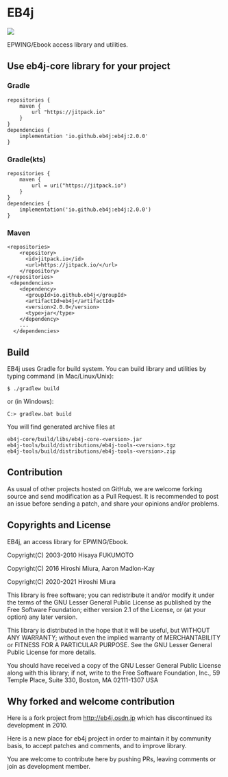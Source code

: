 # EB4j

[![](https://jitpack.io/v/eb4j/eb4j.svg)](https://jitpack.io/#eb4j/eb4j)

EPWING/Ebook access library and utilities.


## Use eb4j-core library for your project

### Gradle

```
repositories {
    maven {
        url "https://jitpack.io"
    }
}
dependencies {
    implementation 'io.github.eb4j:eb4j:2.0.0'
}
```

### Gradle(kts)

```
repositories {
    maven {
        url = uri("https://jitpack.io")
    }
}
dependencies {
    implementation('io.github.eb4j:eb4j:2.0.0')
}
```

### Maven

```
<repositories>
    <repository>
      <id>jitpack.io</id>
      <url>https://jitpack.io/</url>
    </repository>
</repositories>
 <dependencies>
    <dependency>
      <groupId>io.github.eb4j</groupId>
      <artifactId>eb4j</artifactId>
      <version>2.0.0</version>
      <type>jar</type>
    </dependency>
    ...
  </dependencies>
```


## Build

EB4j uses Gradle for build system. You can build library and utilities
by typing command (in Mac/Linux/Unix):

```
$ ./gradlew build
```

or (in Windows):

```
C:> gradlew.bat build
```

You will find generated archive files at

```
eb4j-core/build/libs/eb4j-core-<version>.jar
eb4j-tools/build/distributions/eb4j-tools-<version>.tgz
eb4j-tools/build/distributions/eb4j-tools-<version>.zip
```

## Contribution

As usual of other projects hosted on GitHub, we are welcome
forking source and send modification as a Pull Request.
It is recommended to post an issue before sending a patch,
and share your opinions and/or problems.

## Copyrights and License

EB4j, an access library for EPWING/Ebook.

Copyright(C) 2003-2010 Hisaya FUKUMOTO

Copyright(C) 2016 Hiroshi Miura, Aaron Madlon-Kay

Copyright(C) 2020-2021 Hiroshi Miura

This library is free software; you can redistribute it and/or modify it under
the terms of the GNU Lesser General Public License as published by the Free
Software Foundation; either version 2.1 of the License, or (at your option) any
later version.

This library is distributed in the hope that it will be useful, but WITHOUT ANY
WARRANTY; without even the implied warranty of MERCHANTABILITY or FITNESS FOR A
PARTICULAR PURPOSE. See the GNU Lesser General Public License for more details.

You should have received a copy of the GNU Lesser General Public License along
with this library; if not, write to the Free Software Foundation, Inc.,
59 Temple Place, Suite 330, Boston, MA 02111-1307 USA

## Why forked and welcome contribution

Here is a fork project from http://eb4j.osdn.jp which has discontinued
its development in 2010.

Here is a new place for eb4j project in order to maintain it by community
basis, to accept patches and comments, and to improve library.

You are welcome to contribute here by pushing PRs, leaving comments or
join as development member.
